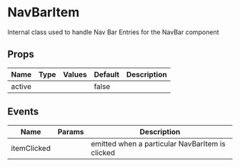 # NavBarItem

Internal class used to handle Nav Bar Entries for the NavBar component
## Props

| Name    | Type | Values | Default | Description |
| -------- | ------- | -------- | ------- | ------- |
| active |  || false | |
## Events

| Name    | Params | Description |
| ------- | ------- | ------- |
| itemClicked||emitted when a particular NavBarItem is clicked|
